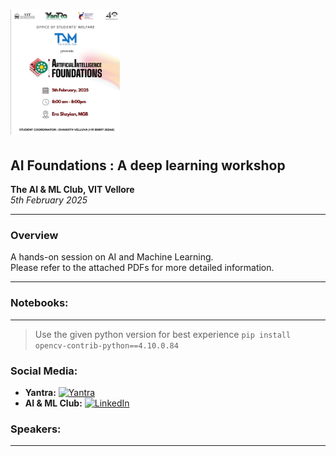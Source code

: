 # <img src="./banner.png" alt="AI Foundations : A deep learning workshop" width="auto" height="200" />

## AI Foundations : A deep learning workshop

**The AI & ML Club, VIT Vellore**  
_5th February 2025_

---

### Overview

A hands-on session on AI and Machine Learning.  
Please refer to the attached PDFs for more detailed information.

---

### Notebooks:

---

> Use the given python version for best experience
> `pip install opencv-contrib-python==4.10.0.84`

### Social Media:

- **Yantra:** [![Yantra](https://img.shields.io/badge/Yantra-Website-blue)](https://www.yantra.swvit.in/)
- **AI & ML Club:** [![LinkedIn](https://img.shields.io/badge/LinkedIn-TAM--VIT-blue)](https://www.linkedin.com/company/tam-vit/)

### Speakers:

---
